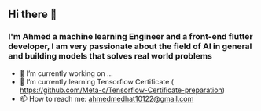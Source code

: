 ## Hi there 👋

### I'm Ahmed a machine learning Engineer and a front-end flutter developer, I am very passionate about the field of AI in general and building models that solves real world problems 
<!--
**Meta-c/Meta-c** is a ✨ _special_ ✨ repository because its `README.md` (this file) appears on your GitHub profile.

Here are some ideas to get you started:
-->
- 🔭 I’m currently working on ...
- 🌱 I’m currently learning Tensorflow Certificate ( https://github.com/Meta-c/Tensorflow-Certificate-preparation)
- 📫 How to reach me: ahmedmedhat10122@gmail.com


